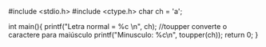 #include <stdio.h>
#include <ctype.h>
char ch = 'a';

int main(){
	printf("Letra normal = %c \n", ch);
	//toupper converte o caractere para maiúsculo
	printf("Minusculo: %c\n", toupper(ch));
return 0;
}
